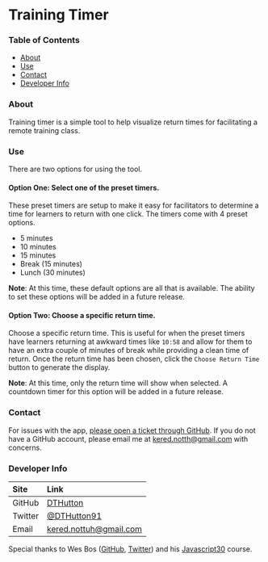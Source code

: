# Training Timer

### Table of Contents

* [About](#about)
* [Use](#use)
* [Contact](#contact)
* [Developer Info](#developer-info)


### About

Training timer is a simple tool to help visualize return times for facilitating a remote training class.


### Use

There are two options for using the tool.

#### Option One: Select one of the preset timers.

These preset timers are setup to make it easy for facilitators to determine a time for learners to return with one click. The timers come with 4 preset options.
* 5 minutes
* 10 minutes
* 15 minutes
* Break (15 minutes)
* Lunch (30 minutes)

**Note**: At this time, these default options are all that is available. The ability to set these options will be added in a future release.

#### Option Two: Choose a specific return time.

Choose a specific return time. This is useful for when the preset timers have learners returning at awkward times like `10:58` and allow for them to have an extra couple of minutes of break while providing a clean time of return. Once the return time has been chosen, click the `Choose Return Time` button to generate the display.

**Note**: At this time, only the return time will show when selected. A countdown timer for this option will be added in a future release.


### Contact

For issues with the app, [please open a ticket through GitHub](https://github.com/DTHutton/training-timer/issues/new). If you do not have a GitHub account, please email me at [kered.notth@gmail.com](mailto:kered.nottuh@gmail.com) with concerns.


### Developer Info

| Site | Link |
|:---|:---|
| GitHub | [DTHutton](https://github.com/DTHutton) |
| Twitter | [@DTHutton91](https://twitter.com/DTHutton91) |
| Email | [kered.nottuh@gmail.com](mailto:kered.notth@gmail.com) |

Special thanks to Wes Bos ([GitHub](https://github.com/wesbos), [Twitter](https://twitter.com/wesbos)) and his [Javascript30](https://github.com/wesbos/JavaScript30) course.
